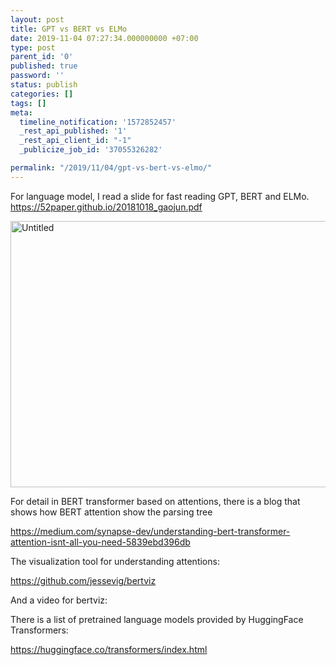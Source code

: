 ```yaml
---
layout: post
title: GPT vs BERT vs ELMo
date: 2019-11-04 07:27:34.000000000 +07:00
type: post
parent_id: '0'
published: true
password: ''
status: publish
categories: []
tags: []
meta:
  timeline_notification: '1572852457'
  _rest_api_published: '1'
  _rest_api_client_id: "-1"
  _publicize_job_id: '37055326282'

permalink: "/2019/11/04/gpt-vs-bert-vs-elmo/"
---
```


For language model, I read a slide for fast reading GPT, BERT and ELMo.
https://52paper.github.io/20181018_gaojun.pdf

<img class="alignnone size-full wp-image-34" src="{{ site.baseurl }}/assets/untitled.png" alt="Untitled" width="989" height="426" />

For detail in BERT transformer based on attentions, there is a blog that shows how BERT attention show the parsing tree

https://medium.com/synapse-dev/understanding-bert-transformer-attention-isnt-all-you-need-5839ebd396db

The visualization tool for understanding attentions:

https://github.com/jessevig/bertviz

And a video for bertviz:

There is a list of pretrained language models provided by HuggingFace Transformers:

https://huggingface.co/transformers/index.html




